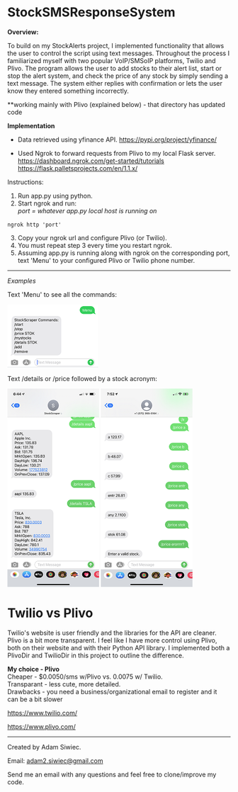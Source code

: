 # StockSMSResponseSystem

**Overview:** 

To build on my StockAlerts project, I implemented functionality that allows the user to control the script using text messages. Throughout the process I familiarized myself with two popular VoIP/SMSoIP platforms, Twilio and Plivo. The program allows the user to add stocks to their alert list, start or stop the alert system, and check
the price of any stock by simply sending a text message. The system either replies with confirmation or lets the user know they entered something incorrectly. 

**working mainly with Plivo (explained below) - that directory has updated code

**Implementation**
- Data retrieved using yfinance API.
https://pypi.org/project/yfinance/

- Used Ngrok to forward requests from Plivo to my local Flask server.<br/>
https://dashboard.ngrok.com/get-started/tutorials <br/>
https://flask.palletsprojects.com/en/1.1.x/ 

Instructions:
1. Run app.py using python.
2. Start ngrok and run: <br/>
 *port = whatever app.py local host is running on*
  ```
  ngrok http 'port'
  ```
3. Copy your ngrok url and configure Plivo (or Twilio).
4. You must repeat step 3 every time you restart ngrok.
5. Assuming app.py is running along with ngrok on the corresponding port, text 'Menu' to your configured Plivo or Twilio phone number.

***************************************************
*Examples*

Text 'Menu' to see all the commands:

![alt text](https://github.com/adamsiwiec1/StockSMSResponseSystem/blob/master/etc/StockSMSResponse2.png?raw=true)

Text /details or /price followed by a stock acronym:

![alt text](https://github.com/adamsiwiec1/StockSMSResponseSystem/blob/master/etc/StockSmsResponseDetails.png?raw=true)
![alt text](https://github.com/adamsiwiec1/StockSMSResponseSystem/blob/master/etc/StockSMSResponsePrice.png?raw=true)

# Twilio vs Plivo
Twilio's website is user friendly and the libraries for the API are cleaner. Plivo is a bit more transparent. I feel like I have more control using Plivo, both on their website and with their Python API library. I implemented both a PlivoDir and TwilioDir in this project to outline the difference. 

**My choice - Plivo**<br/>
Cheaper - $0.0050/sms w/Plivo vs. 0.0075 w/ Twilio.<br/>
Transparant - less cute, more detailed. <br/>
Drawbacks - you need a business/organizational email to register and it <br/>
can be a bit slower

https://www.twilio.com/

https://www.plivo.com/

**************************************************
Created by Adam Siwiec.

Email: adam2.siwiec@gmail.com

Send me an email with any questions and feel free to clone/improve my code. 

